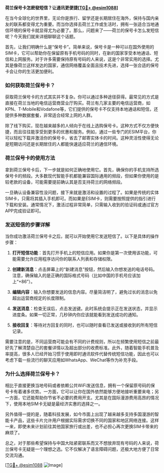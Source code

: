 **荷兰保号卡怎麽發短信？让通讯更便捷[[TG💪+ @esim1088](https://t.me/s/esim1088)]**

在当今全球化的世界里，无论你是旅行、留学还是长期居住在海外，保持与国内亲友的联系都变得尤为重要。而当你选择去荷兰工作或生活时，拥有一张适合当地通信环境的保号卡就显得尤为必要了。那么，问题来了——荷兰的保号卡怎么发短信呢？今天我们就来详细聊聊这个话题。

首先，让我们明确什么是“保号卡”。简单来说，保号卡是一种可以在国外使用的SIM卡，它可以帮助你在保留原有手机号码的同时，在新的国家享受本地通话、短信和上网服务。对于许多需要保持原有号码的人来说，这是个非常实用的选择。尤其是像荷兰这样发达的国家，通信网络覆盖全面且技术先进，选择一张合适的保号卡会让你的生活更加便利。

### 如何获取荷兰保号卡？

获取荷兰保号卡的方式其实并不复杂。你可以通过多种途径获得。最常见的方式是直接在荷兰当地的电信运营商营业厅购买。荷兰有几家主要的电信运营商，如KPN、T-Mobile和Vodafone等，它们提供的保号卡不仅支持本地通话和短信，还提供多种数据套餐，非常适合经常上网的人群。

除了线下购买，现在越来越多的人倾向于在线上选购保号卡。这种方式不仅方便快捷，而且往往能享受到更多的优惠和服务。例如，通过一些专门的ESIM平台，你可以轻松下载并激活你的保号卡，省去了邮寄实体卡的时间。这种灵活性使得无论是短期访问还是长期居住的人都能快速适应荷兰的通信环境。

### 荷兰保号卡的使用方法

拿到荷兰保号卡后，下一步就是如何正确地使用它。首先，确保你的手机支持所选保号卡的频段。大多数现代智能手机都能兼容国际通用的频段，但如果你使用的是较老款的设备，可能需要提前确认其是否支持荷兰的网络频段。

一旦确认设备兼容性没问题，接下来就是激活和设置的过程了。如果是传统的实体SIM卡，只需将其插入手机即可。而如果是ESIM卡，则需要按照提供的指引进行下载和安装。通常情况下，激活过程非常简单，只需输入收到的验证码或通过官方APP完成验证即可。

### 发送短信的步骤详解

当你成功激活荷兰保号卡之后，就可以开始使用它发送短信了。以下是具体的操作步骤：

1. **打开短信功能**：首先打开手机上的短信应用。如果你是第一次使用该功能，可能需要允许应用程序访问你的联系人列表和存储权限。

2. **创建新消息**：点击屏幕上的“新建消息”按钮，然后输入你想发送的电话号码。注意，确保输入的是正确的国际格式号码（比如中国的手机号应该加上“+86”）。

3. **编辑内容**：输入你想要发送的信息内容。尽量简洁明了，避免过长的消息以免超出运营商规定的长度限制。

4. **发送消息**：检查无误后，点击发送键。此时系统会提示正在发送状态，并显示进度条。如果一切正常，几秒钟内你应该就能看到发送成功的通知。

5. **接收回复**：等待对方回复的同时，也可以随时查看已发送或接收到的所有短信记录。

需要注意的是，不同运营商可能会有不同的计费规则，所以在频繁使用短信之前最好先了解清楚自己的套餐详情以及超出部分的收费标准。此外，随着智能手机普及率提高，很多人已经开始习惯于使用即时通讯软件代替传统短信功能，因此也可以考虑下载一些流行的聊天应用如WhatsApp、WeChat等作为补充手段。

### 为什么选择荷兰保号卡？

相比于直接更换当地号码或者依赖公共WiFi发送信息，拥有一个保留原号码的保号卡有着诸多优势。一方面，它可以让你在国外依然能够方便地接听重要来电；另一方面，它还能帮助你节省不必要的费用开支。尤其是在国际漫游费用高昂的情况下，使用本地SIM卡无疑是最经济实惠的选择之一。

另外值得一提的是，随着科技发展，如今市面上出现了越来越多支持多国漫游的智能卡产品，这些卡片允许用户根据实际需求切换不同的国家和地区网络连接。这样一来，即使未来计划前往其他国家旅行或出差，也不必担心再次更换SIM卡带来的麻烦了。

总之，对于那些希望保持与中国大陆紧密联系而又不想放弃现有号码的人来说，荷兰保号卡无疑是一个理想之选。它不仅解决了语言障碍问题，还极大地方便了日常交流沟通。

[[TG💪+ @esim1088](https://t.me/s/esim1088) ![Image](https://i.postimg.cc/4NQfJmqS/Snipaste-2025-05-13-00-14-12.png)]